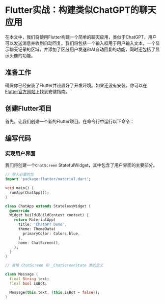 # Flutter实战：构建类似ChatGPT的聊天应用

在本文中，我们将使用Flutter构建一个简单的聊天应用，类似于ChatGPT，用户可以发送消息并收到自动回复。我们将包括一个输入框用于用户输入文本，一个显示聊天记录的区域，并添加了区分用户发送和AI自动回复的功能，同时还包括了显示头像的功能。

## 准备工作

确保你已经安装了Flutter并设置好了开发环境。如果还没有安装，你可以在[Flutter官方网站](https://flutter.dev/docs/get-started/install)上找到安装指南。

## 创建Flutter项目

首先，让我们创建一个新的Flutter项目。在命令行中运行以下命令：


## 编写代码

### 实现用户界面

我们将创建一个`ChatScreen` StatefulWidget，其中包含了用户界面的主要部分。

```dart
// 导入必要的包
import 'package:flutter/material.dart';

void main() {
  runApp(ChatApp());
}

class ChatApp extends StatelessWidget {
  @override
  Widget build(BuildContext context) {
    return MaterialApp(
      title: 'ChatGPT Demo',
      theme: ThemeData(
        primaryColor: Colors.blue,
      ),
      home: ChatScreen(),
    );
  }
}

// 省略 ChatScreen 和 _ChatScreenState 类的定义

class Message {
  final String text;
  final bool isBot;

  Message(this.text, {this.isBot = false});
}
